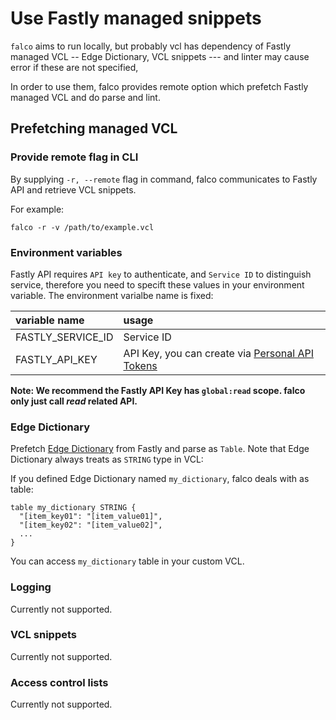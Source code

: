 # Use Fastly managed snippets

`falco` aims to run locally, but probably vcl has dependency of Fastly managed VCL -- Edge Dictionary, VCL snippets --- and linter may cause error if these are not specified,

In order to use them, falco provides remote option which prefetch Fastly managed VCL and do parse and lint.

## Prefetching managed VCL

### Provide remote flag in CLI

By supplying `-r, --remote` flag in command, falco communicates to Fastly API and retrieve VCL snippets.

For example:

```shell
falco -r -v /path/to/example.vcl
```

### Environment variables

Fastly API requires `API key` to authenticate, and `Service ID` to distinguish service, therefore you need to specift these values in your environment variable.
The environment varialbe name is fixed:

| variable name     | usage |
|:------------------|:----  |
| FASTLY_SERVICE_ID | Service ID |
| FASTLY_API_KEY    | API Key, you can create via [Personal API Tokens](https://manage.fastly.com/account/personal/tokens) |

**Note: We recommend the Fastly API Key has `global:read` scope. falco only just call _read_ related API.**


### Edge Dictionary

Prefetch [Edge Dictionary](https://docs.fastly.com/en/guides/about-edge-dictionaries) from Fastly and parse as `Table`.
Note that Edge Dictionary always treats as `STRING` type in VCL:

If you defined Edge Dictionary named `my_dictionary`, falco deals with as table:

```
table my_dictionary STRING {
  "[item_key01": "[item_value01]",
  "[item_key02": "[item_value02]",
  ...
}
```

You can access `my_dictionary` table in your custom VCL.

### Logging

Currently not supported.

### VCL snippets

Currently not supported.

### Access control lists

Currently not supported.
